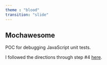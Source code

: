 ```yaml
---
theme : "blood"
transition: "slide"
---
```


## Mochawesome

POC for debugging JavaScript unit tests.

I followed the directions through step #4 <a href="https://blogs.msdn.microsoft.com/nilayshah/2018/01/07/unit-testing-node-application-with-typescript-in-vs-code-%E2%80%8A-%E2%80%8A-using-mocha-chai-mochawesome-gulp-travis/" target="_blank">here</a>.
